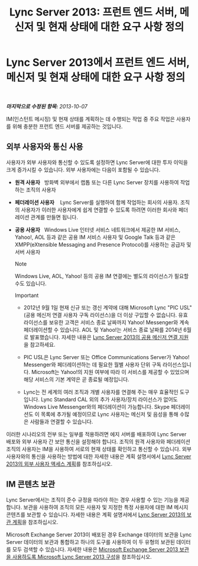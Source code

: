 ﻿---
title: 'Lync Server 2013: 프런트 엔드 서버, 메신저 및 현재 상태에 대한 요구 사항 정의'
TOCTitle: 프런트 엔드 서버, 메신저 및 현재 상태에 대한 요구 사항 정의
ms:assetid: c21198bc-520c-4d17-8b84-7ff1475b9b0a
ms:mtpsurl: https://technet.microsoft.com/ko-kr/library/Gg412956(v=OCS.15)
ms:contentKeyID: 49304931
ms.date: 08/24/2015
mtps_version: v=OCS.15
ms.translationtype: HT
---

# Lync Server 2013에서 프런트 엔드 서버, 메신저 및 현재 상태에 대한 요구 사항 정의

 

_**마지막으로 수정된 항목:** 2013-10-07_

IM(인스턴트 메시징) 및 현재 상태를 계획하는 데 수행되는 작업 중 주요 작업은 사용자를 위해 충분한 프런트 엔드 서버를 제공하는 것입니다.

## 외부 사용자와 통신 사용

사용자가 외부 사용자와 통신할 수 있도록 설정하면 Lync Server에 대한 투자 이익을 크게 증가시킬 수 있습니다. 외부 사용자에는 다음이 포함될 수 있습니다.

  - **원격 사용자**   방화벽 외부에서 랩톱 또는 다른 Lync Server 장치를 사용하여 작업하는 조직의 사용자

  - **페더레이션 사용자**    Lync Server를 실행하여 함께 작업하는 회사의 사용자. 조직의 사용자가 이러한 사용자에게 쉽게 연결할 수 있도록 하려면 이러한 회사와 페더레이션 관계를 만들면 됩니다.

  - **공용 사용자**   Windows Live 인터넷 서비스 네트워크에서 제공한 IM 서비스, Yahoo\!, AOL 등과 같은 공용 IM 서비스 사용자 및 Google Talk 등과 같은 XMPP(eXtensible Messaging and Presence Protocol)를 사용하는 공급자 및 서버 사용자
    

    > [!NOTE]
    > Windows Live, AOL, Yahoo! 등의 공용 IM 연결에는 별도의 라이선스가 필요할 수도 있습니다.

    

    > [!IMPORTANT]
    > <UL>
    > <LI>
    > <P>2012년 9월 1일 현재 신규 또는 갱신 계약에 대해 Microsoft Lync "PIC USL"(공용 메신저 연결 사용자 구독 라이선스)을 더 이상 구입할 수 없습니다. 유효 라이선스를 보유한 고객은 서비스 종료 날짜까지 Yahoo! Messenger와 계속 페더레이션할 수 있습니다. AOL 및 Yahoo!는 서비스 종료 날짜를 2014년 6월로 발표했습니다. 자세한 내용은 <A href="lync-server-2013-support-for-public-instant-messenger-connectivity.md">Lync Server 2013의 공용 메신저 연결 지원</A>을 참고하세요.</P>
    > <LI>
    > <P>PIC USL은 Lync Server 또는 Office Communications Server가 Yahoo! Messenger와 페더레이션하는 데 필요한 월별 사용자 단위 구독 라이선스입니다. Microsoft는 Yahoo!의 지원 여부에 따라 이 서비스를 제공할 수 있었으며 해당 서비스의 기본 계약은 곧 종료될 예정입니다.</P>
    > <LI>
    > <P>Lync는 전 세계의 여러 조직과 개별 사용자를 연결해 주는 매우 효율적인 도구입니다. Lync Standard CAL 외의 추가 사용자/장치 라이선스가 없어도 Windows Live Messenger와의 페더레이션이 가능합니다. Skype 페더레이션도 이 목록에 추가될 예정이므로 Lync 사용자는 메신저 및 음성을 통해 수많은 사람들과 연결할 수 있습니다.</P></LI></UL>



이러한 시나리오의 전부 또는 일부를 적용하려면 에지 서버를 배포하여 Lync Server 배포와 외부 사용자 간 보안 통신을 설정해야 합니다. 조직의 원격 사용자와 페더레이션 조직의 사용자는 IM을 사용하여 서로의 현재 상태를 확인하고 통신할 수 있습니다. 외부 사용자와의 통신을 사용하는 방법에 대한 자세한 내용은 계획 설명서에서 [Lync Server 2013의 외부 사용자 액세스 계획](lync-server-2013-planning-for-external-user-access.md)를 참조하십시오.

## IM 콘텐츠 보관

Lync Server에서는 조직이 준수 규정을 따라야 하는 경우 사용할 수 있는 기능을 제공합니다. 보관을 사용하여 조직의 모든 사용자 및 지정한 특정 사용자에 대한 IM 메시지 콘텐츠를 보관할 수 있습니다. 자세한 내용은 계획 설명서에서 [Lync Server 2013의 보관 계획](lync-server-2013-planning-for-archiving.md)을 참조하십시오.

Microsoft Exchange Server 2013이 배포된 경우 Exchange 데이터의 보관을 Lync Server 데이터의 보관과 통합하고 하나의 도구를 사용하여 이 두 유형의 보관된 데이터를 모두 검색할 수 있습니다. 자세한 내용은 [Microsoft Exchange Server 2013 보관을 사용하도록 Microsoft Lync Server 2013 구성](configuring-lync-server-2013-to-use-microsoft-exchange-server-2013-archiving.md)을 참조하십시오.

